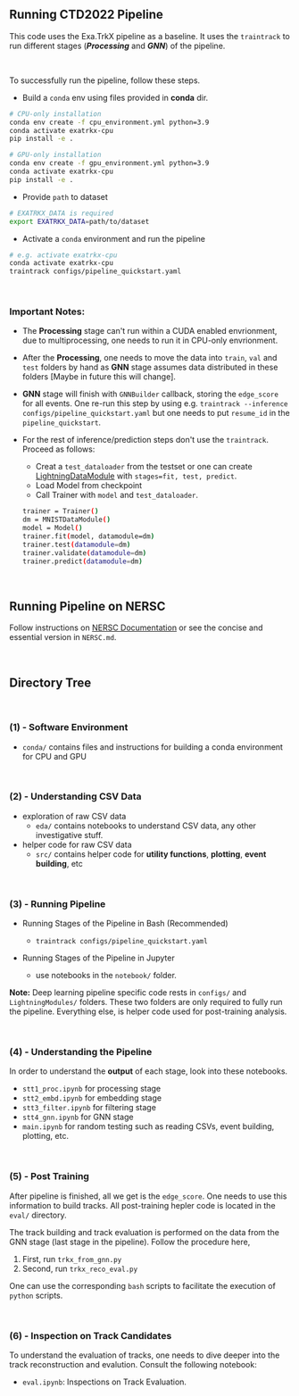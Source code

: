 ## Running CTD2022 Pipeline

This code uses the Exa.TrkX pipeline as a baseline. It uses the `traintrack` to run different stages (_**Processing**_ and _**GNN**_) of the pipeline.

&nbsp;

To successfully run the pipeline, follow these steps.

* Build a `conda` env using files provided in **conda** dir.

```bash
# CPU-only installation
conda env create -f cpu_environment.yml python=3.9
conda activate exatrkx-cpu
pip install -e .
```

```bash
# GPU-only installation
conda env create -f gpu_environment.yml python=3.9
conda activate exatrkx-cpu
pip install -e .
```

* Provide `path` to dataset

```bash
# EXATRKX_DATA is required
export EXATRKX_DATA=path/to/dataset
```

* Activate a `conda` environment and run the pipeline

```bash
# e.g. activate exatrkx-cpu
conda activate exatrkx-cpu
traintrack configs/pipeline_quickstart.yaml
```

&nbsp;

### Important Notes: 

- The **Processing** stage can't run within a CUDA enabled envrionment, due to multiprocessing, one needs to run it in CPU-only envrionment. 

- After the **Processing**, one needs to move the data into `train`, `val` and `test` folders by hand as **GNN** stage assumes data distributed in these folders [Maybe in future this will change].

- **GNN** stage will finish with `GNNBuilder` callback, storing the `edge_score` for all events. One re-run this step by using e.g. `traintrack --inference configs/pipeline_quickstart.yaml` but one needs to put `resume_id` in the `pipeline_quickstart`.

- For the rest of inference/prediction steps don't use the `traintrack`. Proceed as follows:
    - Creat a `test_dataloader` from the testset or one can create [LightningDataModule](https://pytorch-lightning.readthedocs.io/en/stable/data/datamodule.html#why-do-i-need-a-datamodule) with `stages=fit, test, predict`. 
    - Load Model from checkpoint
    - Call Trainer with `model` and `test_dataloader`.
    ```bash
    trainer = Trainer()
    dm = MNISTDataModule()
    model = Model()
    trainer.fit(model, datamodule=dm)
    trainer.test(datamodule=dm)
    trainer.validate(datamodule=dm)
    trainer.predict(datamodule=dm)
    ```



&nbsp;

## Running Pipeline on NERSC

Follow instructions on [NERSC Documentation](https://docs.nersc.gov/) or see the concise and essential version in `NERSC.md`.

&nbsp;

## Directory Tree

&nbsp;
### (1) - Software Environment

- `conda/` contains files and instructions for building a conda environment for CPU and GPU

&nbsp;
### (2) - Understanding CSV Data

- exploration of raw CSV data
    - `eda/` contains notebooks to understand CSV data, any other investigative stuff.
- helper code for raw CSV data
    - `src/` contains helper code for **utility functions**, **plotting**, **event building**, etc

&nbsp;
### (3) - Running Pipeline

- Running Stages of the Pipeline in Bash (Recommended)
    - `traintrack configs/pipeline_quickstart.yaml`

- Running Stages of the Pipeline in Jupyter
    - use notebooks in the `notebook/` folder.

**Note:** Deep learning pipeline specific code rests in `configs/` and `LightningModules/` folders. These two folders are only required to fully run the pipeline. Everything else, is helper code used for post-training analysis. 

&nbsp;
### (4) - Understanding the Pipeline

In order to understand the **output** of each stage, look into these notebooks.

- `stt1_proc.ipynb` for processing stage
- `stt2_embd.ipynb` for embedding stage
- `stt3_filter.ipynb` for filtering stage
- `stt4_gnn.ipynb` for GNN stage
- `main.ipynb` for random testing such as reading CSVs, event building, plotting, etc.


&nbsp;
### (5) - Post Training

After pipeline is finished, all we get is the `edge_score`. One needs to use this information to build tracks. All post-training hepler code is located in the `eval/` directory.

The track building and track evaluation is performed on the data from the GNN stage (last stage in the pipeline). Follow the procedure here,

1. First, run `trkx_from_gnn.py`
2. Second, run `trkx_reco_eval.py`

One can use the corresponding `bash` scripts to facilitate the execution of `python` scripts.

&nbsp;

### (6) - Inspection on Track Candidates

To understand the evaluation of tracks, one needs to dive deeper into the track reconstruction and evalution. Consult the following notebook:

- `eval.ipynb`: Inspections on Track Evaluation.
 


